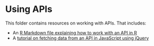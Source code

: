 # Using APIs

This folder contains resources on working with APIs. That includes:

* An [R Markdown file explaining how to work with an API in R](https://github.com/paulbradshaw/MED7373-Data-Journalism/blob/master/api/usingpostcodesapi.Rmd)
* A [tutorial on fetching data from an API in JavaScript using jQuery](https://github.com/paulbradshaw/MED7373-Data-Journalism/blob/master/api/javascriptapi.md)
